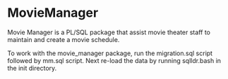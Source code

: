 # MovieManager
Movie Manager is a PL/SQL package that assist movie theater 
staff to maintain and create a movie schedule. 

To work with the movie_manager package, run the migration.sql script followed by mm.sql script.
Next re-load the data by running sqlldr.bash in the init directory.
